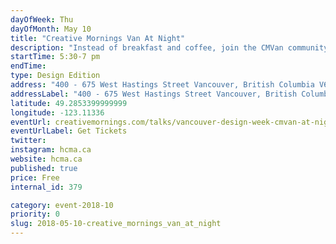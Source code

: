 ```yaml
---
dayOfWeek: Thu
dayOfMonth: May 10
title: "Creative Mornings Van At Night"
description: "Instead of breakfast and coffee, join the CMVan community for drinks and canapés on Thursday, May 10th from 6–7pm and hear from two rising local design stars, Ender and Pat Christie, co-founders of SPACE, in a co-presentation about creativity through the lenses of commitment and craft. As part of Vancouver Design Week, this special evening edition will be hosted by HCMA Architecture + Design in their Vancouver headquarters. As usual, Tickets are free, but tickets will be issued with priority to Vancouver Design Week attendees.<br> <br> General registration opens May 4. "
startTime: 5:30-7 pm
endTime: 
type: Design Edition
address: "400 - 675 West Hastings Street Vancouver, British Columbia V6B 1N2, Vancouver, BC, Canada"
addressLabel: "400 - 675 West Hastings Street Vancouver, British Columbia V6B 1N2"
latitude: 49.2853399999999
longitude: -123.11336
eventUrl: creativemornings.com/talks/vancouver-design-week-cmvan-at-night
eventUrlLabel: Get Tickets
twitter: 
instagram: hcma.ca
website: hcma.ca
published: true
price: Free
internal_id: 379

category: event-2018-10
priority: 0
slug: 2018-05-10-creative_mornings_van_at_night
---
```

